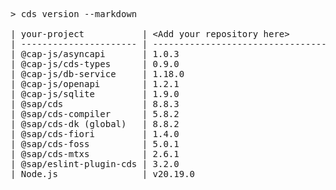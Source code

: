 <!-- this file is automatically generated and updated by a github action -->
<pre class="log">
> cds version --markdown

| your-project           | &lt;Add your repository here&gt;              |
| ---------------------- | --------------------------------------- |
| @cap-js/asyncapi       | 1.0.3                                   |
| @cap-js/cds-types      | 0.9.0                                   |
| @cap-js/db-service     | 1.18.0                                  |
| @cap-js/openapi        | 1.2.1                                   |
| @cap-js/sqlite         | 1.9.0                                   |
| @sap/cds               | 8.8.3                                   |
| @sap/cds-compiler      | 5.8.2                                   |
| @sap/cds-dk (global)   | 8.8.2                                   |
| @sap/cds-fiori         | 1.4.0                                   |
| @sap/cds-foss          | 5.0.1                                   |
| @sap/cds-mtxs          | 2.6.1                                   |
| @sap/eslint-plugin-cds | 3.2.0                                   |
| Node.js                | v20.19.0                                |
</pre>
